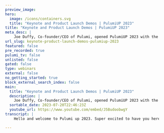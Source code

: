 ```yaml
---
preview_image:
hero:
  image: /icons/containers.svg
  title: "Keynote and Product Launch Demos | PulumiUP 2023"
title: "Keynote and Product Launch Demos | PulumiUP 2023"
meta_desc: |
    Joe Duffy, Co-founder/CEO of Pulumi, opened PulumiUP 2023 with the latest Pulumi and Infrastructure as Code announcements. 
url_slug: keynote-product-launch-demos-pulumiup-2023
featured: false
pre_recorded: true
pulumi_tv: false
unlisted: false
gated: false
type: webinars
external: false
no_getting_started: true
block_external_search_index: false
main:
  title: "Keynote and Product Launch Demos | PulumiUP 2023"
  description: |
    Joe Duffy, Co-founder/CEO of Pulumi, opened PulumiUP 2023 with the latest Pulumi and Infrastructure as Code announcements.  Watch demos by Luke Hoban, CTO & co-founder, Meagan Cojocar, Principal Product Manager, and Evan Boyle, Engineering Manager.  
  sortable_date: 2023-07-20T22:46:23Z
  youtube_url: https://www.youtube.com/embed/J5BudoobwgY
transcript: |
    Hello and welcome to Pulumi up 2023. Super excited to have you here. My name is Joe Duffy, founder and Ceo of Pulumi. And today we're going to take you on a tour of Pulumi. Talk about some exciting news, some exciting momentum in the community with customers and we might see a new feature or two along the way. So I think a lot of folks know what Pulumi is here, but we have a bunch of new people in the community joining us for the first time. So I want to spend just a minute talking about what is Pulumi? Why is it special? Why do people love it and then we'll go from there. So Pulumi is infrastructures code in your favorite language. Uh Folks familiar with infrastructures code may have experience with other tools that use uh domain specific languages, DS LS or even markup languages like Yaml or Jason. And oftentimes that works fine for getting started, but especially as you scale to modern cloud architectures, the cracks begin to show. And so Plume's approach really is to take a different approach, bring your favorite programming language, whether that's javascript or typescript, Python go. Pulumi is multi language at its core. And what that means is you get all of the richness of programming languages to express your infrastructure's code. It's the best of programming languages plus the best of infrastructures code. A key important point is that you still retain all the benefits of declarative infrastructures code getting previews before you've done deployments, a full history of who changed what and when, but you're getting that richness. For example, if you need a four loop, you know, do something for every availability zone in Aws, you've got four loops or if statements or functions, everything we know and love about programming languages, but it's not just the language, it's also the ecosystem around that language, you know, Python javascript, all the ones that, that Pulumi supports have huge vibrant communities. They've got great tools like editors and IDS. So if you're a visual studio code fan or sublime text or in uh or even vim or emacs, it's just going to work great with Pulumi infrastructures code. Uh Examples of why that matters. You're going to get statement completion, interactive red squiggles. If you make a mistake, right click, go to definition, right, click to ref factor hover for documentation, really an order of magnitude improvement to productivity. Uh In addition to editors, you've got things like test frameworks and static analysis and all of those other tools in the language ecosystems. We really get to stand on the shoulders of giants and things like github copilot just work great because we're using general purpose languages that these large language models just inherently understand, but it's not just about any language, it's any cloud as well. Uh Pulumi supports over 130 different cloud providers. Of course, the major ones like Aws and Azure, Google cloud, also private cloud providers such as vsphere or open stack and cloud native like Curtis and Helm. But we don't stop there. There's many, many SA providers in the world providing cloud infrastructure these days like Mango DB Atlas cloud flare Snowflake and that infrastructure needs to be managed too. And Pulumi takes an approach where you can standardize that across all of them. And then the final dimension that's important to call out is Pulumi meets you where you are. If you're already doing C I CD with github actions or GLAB pipelines, uh you can just use that to change from just application delivery to infrastructure delivery as well. And then of course, integrating with things like Docker and identity providers such as Octa and so on. And then the net result of this is that the cloud goes from being drudgery to productivity. You just get a lot more done in less time and it's a lot more fun, too, less copy and paste. You get to use sort of tried and true engineering practices as you're building your infrastructure as code. And again, really an order of magnitude improvement to productivity. We're not talking about 10%. You're going to feel like you're coding much faster, getting a lot more done tighter inner development loop. You know, here, this example is deploying an entire Eks Kubernetes cluster in Amazon in under 15 lines of code, which is pretty impressive and you don't have to just take my word for it. You know, our customers, our community love Pulumi as well. Star Wars, amazing customer of ours doing incredible things in the cloud. They came and told us, hey, now that we've made the shift to Pulumi, we can just get things done that we couldn't have even imagined previously, we can tackle infrastructure projects at an entirely new level of scale. And what that means is they can deliver a lot more business impact a lot faster innovate and build an amazing business. And you just look in the community, people say lovely things all the time about, hey Pulumi, I can't imagine going back to, you know, the prior generation infrastructures code Nino's quote here is one of my favorite of all time. You know, some sometimes something special comes along that gives you superpowers. That special thing is Pulumi. That is a sentiment shared by many folks in our community. Pulumi is open source and so community is everything for us. And that community has grown quite a bit over the last year, uh and beyond, but recently surpassed 100,000. So we're up to 130,000 end users in the community. Uh 1800 customers who have chosen to purchase the commercial edition of Pulumi. We'll talk a little bit later about why Pulumi cloud helps the open source and helps uh uh operationalize infrastructures code at scale but amazing, amazing traction with the community and Pulumi is open source. And so we've got almost 500 open source repos at this point which is sort of mind blowing. Um But you know, the core engine, all the languages, all the SDKS, literally everything about the Pulumi infrastructures code platform is open source. Uh Over 26,000 github stars, 56,000 pull requests that we've merged since the beginning of the project uh with over 3500 open source contributors and uh sort of mind blowingly over 60 million downloads to date. And that's the open source side of things. But of course, you know, we love that Pulumi is open source, but a lot of folks in our community are just trying to get something done. They're just trying to do infrastructures code and we love to help with that. We've got over 11,000 folks who have chose to join our community. Slack, the whole plumy team hangs out there. The community helps the community very vibrant and encourage you to check it out as well. We recently earlier this year launched the Plume user groups, the pugs. We've already launched eight of those across five countries within the first week of launching, hundreds of people had signed up and we hadn't even announced it yet. So there's definitely a ton of latent demand out in the community and you can expect a lot more of this in the years to come and Pulumi just keeps getting better. And of course, we love that Pulumi sports, any cloud and any language, but there's a lot of other features and functionality that are really important when you're adopting an infrastructures code technology. And here's just a snapshot of some of the exciting things that we've shipped since Pulumi up this time last year. Uh You can see quality of life improvements like stack, read mes, which effectively give you what you have with github read mes, but for Pulumi environment, so you can document things about your, your projects, improving a lot of the language SDK. So they're more idiomatic, easier to use with improvements to dot net go and others. And then major features like Pulumi deployments and Pulumi insights deployments gives you multi language workflows really excited about deployments. We got some things in store for you today in that area and then plume insights more recently gives you search analytics and A I over your infrastructure. And these are really exciting technologies that we're really just getting started on today that you can, you can choose to use and help you with your cloud journey. And now to see all that Pulumi goodness in action, I'd like to invite Luke Homan, Pulumi CTO onto stage to give you a demo. Welcome, Luke. Great. Thanks Joe. It's wonderful to be here today. I'm gonna have a quick lap around Pulumi and show off a few of the new features we've launched over the last few weeks in the core Pulumi platform. All right. Well, let's get started with using Pulumi to build cloud infrastructure. We'll start here inside our terminal and just run Pulumi new. When we do this, we see that we have over 200 templates for a wide variety of different use cases for the cloud. We have a variety of cloud providers like Azure, Aws and a variety of others. And we have to support a number of different languages like typescript, Python go dot net and Pulumi Amal. We also have a variety of different architectures. And so here we see, we can deploy a containerized service on Azure using Python. We'll go ahead and give this a name blew me up 2023. We'll put in some default meditator and we'll make sure this is running close to us in the West US. This is going to install a bunch of dependencies just like any normal Python project. But let's go over into VS code and take a look at what this code looks like. So here we have our code just like we mentioned, this is just a normal Python project with the requirements dot TXT, a virtual environment and of course, a main dot py file. Now, I'll walk through the code in just a second. But first, the one thing that's a bit unusual or new about Pulumi is that instead of just running our Python program as a Python program, we run it using Pulumi up. And that actually allows us to run this in a desired state configuration mode just like you would with Azure resource manager, cloud formation, Terraform KTIS or any other infrastructures code tool. When we run Pulumi up, we see that it first gives a preview. So it runs my code in a mode where I can see what will happen. Even before I go and deploy this. We see that what will happen is we'll deploy a few resources, a resource group in Azure, a container registry in Azure. We'll build and push a local Docker image and then we'll run that in Azure container instances. We can go and say yes that we do want to deploy this and we'll go ahead and start deploying that infrastructure. Now this will take about a minute to deploy. And so while we wait for it to finish deploying into Azure, let's take a look at the code and some of the benefits we get from Pulumi infrastructures code. So the first benefit is that because this is just code in an existing program language that has great support within our ID, we get things like autocomplete and dot completion, we can see all the different APIS that are available like image registry, image, remote image. And so many more things, we can also see that we can use features like go to definition to dive into that library and understand the details of it. So for example, here we see an overview of how this works. We see examples and we see the entire set of properties that are available to work with. Now ID completion like that is one thing, but we also get that quick feedback loop. So for example, if I come up here and make some changes like this, we see that if I have a Typo in my code, I immediately get that feedback that there's a problem and I can fix it as I'm going not having to wait for me to deploy and have that issue affect us later on in the deployment. Similarly, if I type the pass the wrong kind of data in like I pass a string instead of a bull in here, we see that we get that feedback immediately. Overall, this provides a much more strongly typed experience where I get great editor and ID E feedback and productivity from that. Now, in this case, we're using the Azure native provider which is a full fidelity mapping of the entire Azure platform into Pulumi. This is something we work closely with the Azure team at Microsoft on and it provides the best possible experience for the Azure platform. And earlier this week, we released Azure native V two which provides increased performance and usability features for the Azure native provider. This provider offers things that go even further like EOMs that tell us all the legal values for this particular setting. So for example, for the skew on a container registry, we know that there's these exact four values. And if I mistype it, I get that same feedback. So a whole bunch of features to help with productivity. Now, this has gone ahead and finished deploying. And so I can click on this to open it up and we'll see that our app is now running inside Azure. And so here we go, we're running an application inside Azure container instances that shows hello world. Now it turns out that application was built uh from this Docker file that's just locally here as part of that template. And so we have this simple Docker file that we're building and pushing locally and we have the app dot pi file that we're running. And so let me make a change to this and we'll see what happens when we go ahead and deploy that. So if I rerun Pulumi up, we'll see that because Pulumi is an infrastructures code tool that's using desired state. We're not going to just recreate everything. We're going to figure out what is the minimum change possible to, to get to the new state that we want. And it turns out that minimum change is to make two changes to our infrastructure. One is to build and push the new copy of this image which has that code change I made. And the other one is to update our container instance to run that new code. I go ahead and click details to see exactly what's going to change. And yes, to go ahead and start deploying those updates. Now this will take a couple of minutes so we won't wait for it to finish. Um But you get the idea, you can use Pulumi to manage the entire life cycle of your infrastructure's code projects as they evolve over time. Now, in this example, we were using Azure native, but Azure native is just one of the many platforms that Pulumi supports. So here we can see that today, we have 137 packages in our registry and this has been quickly growing over the last year and a half. We, we can go into any one of these packages like a s classic and navigate around to see all the different APIS that are available. So for example, coming into S3, looking at the bucket resource and seeing that we have both the entire API definition, but also a whole bunch of examples for how to work with S3 buckets inside Pulumi in any of our programming languages. But of course, when you have a problem in the cloud that you want to solve with your infrastructures code tool. It often is not one that somebody has made an exact copy of in an example somewhere. And so for that reason, we recently introduced Pulumi AI Pulumi AI combines generative A I from open A I's GPT four with the full breadth of the strongly typed cloud resource meta from the Pulumi registry. In this simple example, we're just saying, create an AD BS that has three dot bucket resource and a plume A I will come back and tell me how to do that using Pulumi. In this case, we asked for it in typescript, but it could answer the question in any of our languages. Now, this example is fairly simple and you'll see that the code that it generates is also fairly simple. We can interestingly ask follow up questions as well to go iterate on the infrastructure along with the A I assistant. So for example, we could ask it to now show me how to do that, show me how to do that in Azure. And we'll see that it will come up with a lateral thinking and creativity of how to solve a similar problem by doing it within the Azure platform. And so plume and I is able to solve problems along with you, help you to come up with the solutions that you want for the infrastructure's code needs that you have. Now, we can do a lot more interesting things as well with Pulumi I. So I'll jump over to this example that I already generated where I asked it, I want a static website on Aws. Now, there's not one way to accomplish this. There's many ways I could potentially accomplish this. And in fact, Pulumi A and I came up with a really interesting example here of using a higher level package that's available inside the plume registry. Instead of using all the individual lower level building blocks. It's giving me a really simple one line way to create this using Pulumi. And because it's connected to the entire contents of the registry, we're able to come up with these creative solutions. Similarly, we can do the same thing in other languages. So here I asked the same question but for Go and it came up with a similar example. But using the GO language, we can also ask it much more complex queries. Like in this case, I asked it to run meta base on a s with a managed post grass database. This is a meaningfully more complex scenario where I have to generate dozen, around a dozen resources in the A platform to accomplish this goal. And Pulumi and I was able to come up with a full program that took care of all the details it needs, including understanding all the capabilities of meta base and what that implied for how I needed to connect that to the A services. Now, Pulumi I isn't perfect when it generates large pieces of code. Sometimes it does make mistakes just like any developer would when writing this amount of code. The great thing about Pulumi and I though is we can take the feedback that we got from it, try it out. And then if there are errors, we can ask Pulumi I to fix it. And so in this particular case, for example, I followed up and said that gave me an error message. Can you fix it? And I told it what the error message was and it said, oh, yep, I, I made a mistake. I said end point but I really meant port and because Pulumi I is connected into the plume registry, it can make these fixes because it can look up the information it needs about exactly what the API shape is for this infrastructure. There's a quick tour of Pulumi. I, I really think with Pulumi, I it's never been simpler to take some new idea you've got and integrate it into your infrastructure's code projects. I think this is a really significant new capability in the plans of any Pulumi developer. Now, in both of these last two examples, we've seen uh how you can take, you know, green field projects, whether it's with Pulumi New or with Pulumi A I. And so for new use cases that you have. But we know that for a lot of folks working with their infrastructures code, they have an existing project um that was either provisioned manually to point and click or some additional uh previous infrastructures code tool and they want to modernize that and bring that into Pulumi. And so, one of the things we've been working on recently is the new Pulumi convert capability which allows you to convert existing infrastructures code from other platforms into Pulumi. And early this week, we announced Pulumi convert support for terraform which allows you to take entire terraform code bases including modules and convert them over into Pulumi code. We can look at an example here where we have an open source project uh that deploys a volt infrastructure on AWS uh and uses a variety of different managed services inside AWS to do so. This is a great example and it happens to be written in terra form, but we might want to use it in Pulumi. And so let's see how we can do that. You can come back over into our terminal and just run one single command to deploy that we can run Pulumi convert. We can say we were converting from Terraform and we're converting two typescript in this case. And we're telling it to place that in this relative folder. When I run this command, it says it's converting from Terraform. After a couple of seconds, it'll tell us it's converting two no Js and then we'll see that it will install the dependencies. It needs to run this. Let me open up that folder that we just created. Now here we have our uh application was generated from that open source project that we saw. We have an index dot TS file that has all of the config that was available inside the the terra form application including all the comments and details of the configuration, including the types of the various input variables. We also then have this constructing a new class, a new volt class. And this volt class here is a mapping of the module that was being used in the terraform code over into a Pulumi component. This blooming component is just a normal class inside my typescript code here. And this normal class implements all the logic that we saw in that previous application. And so we converted over 1000 lines of code total into Pulumi when we do this, one of the things to note is although this is amazing, it doesn't get 100% of the conversion correct right away. There are some places where it doesn't understand some aspect of the original code. And so it emits a not implemented call here. And so although it converted about 1000 lines of code, there were about a dozen places where it didn't yet know how to convert that piece. And there's not implemented command here that you can go implement yourself. So we took that work from 1000 lines of code down to about a dozen lines of code that you need to fix up. And so what that means is we reduce that cost of migrating from your legacy I Solutions over into Pulumi by about 95% with Pulumi convert and support for Terraform. It's never been easier to migrate your legacy IC over. We're really excited about the ability for this and Pulumi and I to give you tools to get the productivity benefits of Pulumi for everything that you're doing with your cloud infrastructure. Thanks. That's it for my demo. I'll hand it back over to Joe. Well, thanks so much, Luke. That was absolutely mind blowing. Incredible to see that in action. I think you get a good sense. Having seen the demo of the amazing productivity I talked about earlier pulling the A I makes it easier than ever before to get up and running with any cloud architecture in any language. Um And then of course, Pulumi convert makes it easier for you to adopt Pulumi no matter where you're coming from, whether that's cloud formation, terraform point and click in the cloud console. So it's never been easier to adopt Pulumi. So, thanks again. That was great, Luke. All right. So we're going to switch gears a little bit. And from here, I'd like to talk about how teams tend to adopt infrastructures code specifically. Pulumi in practice, we saw the getting started experience, you know, it's open source, you download ac you run it on your desktop. Uh You know, once you've decided which language you're going to choose which clouds you're going to all of the tools we saw from the C I, the great experience, Pulumi AI are really essential. But at this stage, you know, you're really focused on that open source Pulumi infrastructures code and you're probably starting with a small number of environment environments, you're probably doing a proof of concept, maybe if you've got one environment, a development environment, next, you're going to think about going into production. And that's where we start to think about standardization. When it's just infrastructures code for 12 or three practitioners, it's a very different thing than adopting infrastructures code across your entire team at that stage. In in the evolution. You start to think about how do we enforce standards. What does it take to build out a platform? A lot of folks have probably heard about platform engineering. This is kind of a new, a new phrase, but talking about something that we've been doing for a very long time, uh which is building out these platforms that enable the organization around us. You start to think about how do I ensure best practices are built in whether those are compliance or security or even just your, your own cloud conventions in your, in your team. And you'll start to think about going from just manually deploying things to automating deployments in C ID, potentially with one of those integrations I mentioned earlier or running inside of a Kubernetes operator. The main thing is that that deployment will be triggered automatically based on a merge commit rather than a human being running the C I that we've seen in the demos to date. And that's where Pulumi Cloud really comes in and works better together with the Pulumi open source infrastructure as code technology. And so what is Pulumi Cloud? Well, Pulumi infrastructures code is 100% open source. I mentioned that already the Pulumi cloud is a companion to that open source technology that is really the easiest way to adopt Pulumi at scale. Frankly, it just works. You know, I think a lot of folks coming from other infrastructures code tools might have experience having to manually manage state in all of the pitfalls that can ensue make a merge conflict, you take out production, accidentally check in a secret and now you might get, get get hacked and have have an incident on your hands. There's a lot of ways to get that wrong with Plume cloud. It just works, everything's safe, secure, reliable out of the box. It also facilitates team wide collaboration. You know, an analogy I sometimes draw is similar to how you can use GIT open source, completely offline and manage your own repos. It's so much easier to adopt something like github or GIT lab to facilitate that collaboration across your team. Pulumi Cloud also has many, many versions of free for individuals. It's free forever. For teams, we've got a generous free tier. But of course, at scale. We have enterprise and business critical editions with lots and lots of great features that teams going from tens of projects to thousands of projects tend to need. And so the key areas that I'd like to highlight for Pulumi Cloud are the collaboration. You know, when you log in, you've got a dashboard, you've got your projects and stacks all there easily searchable. You get a full history of who has changed what and when for each of those stacks. So if you're ever wondering, you know, hey, who changed this property and why you can go look at that and not just find the change in Pulumi but have deep links down to the actual git commit or pull requests that approve that change. Then there's reliable state management. You know, you just don't have to think about how to manage state, how to make sure concurrent access to that state is, is serialized correctly. The Pulumi Cloud actually has an advanced transactional check pointing model, which is much more reliable. So if a failure occurs, you can always pick up where you left off. And of course, all that state is being managed for you including backups and recovery. And if you ever need to go back in time for whatever reason, you can export any previous version of that state file got built in security. I kind of already mentioned this, but it integrates with your security provider of choice whether that's github, GIT lab Atlassian Sam L SSO including Octa G suite Azure ad and others. It's got built in secrets management and encryption so that you just do the secure thing by default. You don't have to think about a separate secrets management technology that you have to integrate manually. It just works policy, guardrails with policies, code fine grain role based access control. We recently added support for O IC for cloud access management so that temporary credentials are easy and secure so that you don't have long lived credentials sitting in your C ID system, automated workflows. I already mentioned going from manually running the CL to automation, whether that's C ID integration or using Pulumi deployments, which allows you to do server side deployments using nothing but Pulumi cloud. And again, all of this is behind a rich rest API to enable you to create your own work flows from there. And then finally search and insights. We launched Pulumi Insights a couple of months ago, which includes artificial intelligence, search over all of your resources and deep links into all the cloud providers from there. So the combination of all this is just a much better quality of quality of life experience in addition to having the robustness features that most teams need when they're doing infrastructures code at scale. And now to see Pulumi Cloud in action, I'd love to invite Megan Koji car product manager at Pulumi up to the stage to give you a demo. Welcome. Megan. Thanks Joe. So as Joe is saying, Plumy cloud is the best way to manage plume at scale. Let's walk through it together. Starting on the Plumy cloud dashboard, you can find key insights about your organization and monitor activity and your resource count. Let's jump into a latest stack update so you can get the lay of the land. Now, you can see and collaborate on every update or deployment within the Pulumi service. We can quickly see what resources were updated, replaced, deleted and what failed. We can also see if there were any policy violations. Pulumi stores the state for every update. And you can see a timeline of all of the updates which you can get the state from or you can revert back to. In April, we launched a new feature as Joe mentioned called resource search. This extended the capability of the pluming cloud beyond just managing your infrastructure's code to managing your entire cloud footprint. When landing on the resources page, you can immediately see insights about your organization such as the type package projects, stacks and teams by resource camp. You can click on search facets to narrow down your search and refine it further. The search syntax is similar to other tools you might have used like github. Now let's walk through a use case. Let's say we want to find all of our resources that are in Azure, I can type package Azure. This will return both as your classic resources. And as your native resources today, I'm super excited to announce that we are taking this one step further and opening up a much larger set of data to search over resource properties. I was already able to find resources by things like the urn, the parent, the provider, the team they're in and so on. But today, any property on your resource will be indexed by Pulumi cloud and searchable after each update. Let's walk through an example. We often hear from customers that they wanna see the, they wanna search over the cloud tags that they're using in our environment. We use the cloud tag stack production. So I'm using a dot in the syntax to de to denote it as a property instead of as a column. And so we know that tags is a property. So it starts with a period and then the key value is stock production and you can see all of our resources with that property are return. Let's walk through. Another example, this one is also quite common in our feedback from customers. If we want to look by a certain availability zone, I can just type availability zone with the open col colon. And that will give me every resource that has the tag availability zone and we can refine it further by specifying what the value is. So I can say us S two A and then it'll further refine it by just those with that value there can be dozens of resource properties on a resource. And so we can use A I SI S to help us generate the query syntax A I systems is our natural language search. In this case, let's say I want to look at my organization and see if we're using any versions of my sequel that are going to be end of life this year. So I'm gonna type show my Aurora engines using version five and give that to A I assist and it will convert into our query syntax. So as you can see here, it knows that I'm looking for an R DS cluster with the engine Aurora and the engine version five. Now the reason I said five and not 5.7 for example, is this search will catch all of the five dot versions. So one resource is return, meaning that we are running 5.7 in our organization. And so we'll need to go and update it before it's end of life. I can also quickly change this to eight and see all of our R DS clusters that have already been updated to be my SQL 8.0 we can also run searches to ensure compliance. Pulumi policy code will prevent users from deploying resources that are against your internal policies such as a cloud blob storage that's exposed to the internet, but we can use search to validate compliance use cases. So let's look at this one specifically S3 buckets in production and I was lazy here. So I just said read, write. Now, let's see if A I si knows what I mean. Perfect. So this converts it to, I'm looking for the type of resource S3 bucket in the stack production and it knows that the property is AC L public reed, right? And luckily we have none in our production environments. I can just remove the right and I can see any buckets that are set as public reed, which in this case, I know these buckets are intentionally set that way. Now we'll do one last example of property search in the U I, all the searches I've shown you we can do for any cloud provider. So in this case, instead of having to figure out what the resource type name is, let's ask A is to write us a query to find all bucket objects across the various clouds. So A I assist will return a syntax for AWS GCP and Azure and it looks like it got all of the syntax correct. Now, you can have all this data at your fingertips. But searching isn't the only thing you can do with it. You can also export it to perform analytics, which could be something as simple as dumping it into a spreadsheet and using a pivot table or something as complex as using our data export API to regularly pull it into your data warehouse and build SQL queries or visualizations over it. But the value of resource search or property search isn't limited to the U I and analytics. You can also leverage the resource search api for automation and to create workflows off of your search results. But I won't just tell you, I'll show you. Now. Here I have a Python script called search dot py, which I can input any search query and then it will return the results. And so in this case, what I'm gonna try and do is check our staging environment to see if there are any instances that are still running. Now for our staging environment, we try and clean it up every Friday. So I want a quick way to be able to just see if there's any instances still running and then we can go and make sure that they're uh destroyed. So in this case, I'm doing the dot instance type so that you can specify anything that has an instance type properly regardless of what the instance type is. I know my project name and I know that my stack is staging. Now running the script returns three results. And I can check at a glance of what the instance type is for each of them to know if there's something I particularly want to clean up. I can also link directly back to the Pulumi console and then click on the AWS console link. So in 50 lines of code, you can write a script that checks every Friday and you could potentially run it in a Lambda function. And if there's results, you could send those results um in a notification to notify your team. You could, if connected to Pulumi deployments, you could also take it one step further and use the Plumy deployments s api to destroy these resources instead of having to manually clean them up. We're excited to be unveiling Pulumi property search today and can't wait to see what capabilities it unlocks for your organization. I'll now hand it back to Joe to take us through going beyond standardizing your infrastructure. Thank you, Megan. Uh That was exciting to see, you know, Pulumi Cloud in action. I think you probably get a good sense of uh you know, the total visibility and control that Pulumi cloud gives you in terms of being, being able to see what's going on in your organization and finding that needle in the haystack with search, which has just gotten even better. And it's incredible to see that search is actually covering not just finding resources but also use cases like, you know, cost security and compliance. So we're just getting started lots more search and A I improvements to come, but it's amazing to see property search and action. All right. So we've seen how to get started with infrastructures code using Pulumi open source technology. We've seen Pulumi Cloud and the role that that plays and enabling you to have visibility and control over how you're using infrastructures code in your team. And now we're going to switch gears to seeing how you scale from there and how do you go from, you know, simple projects, maybe go from one team in your organization using infrastructures code to 10 teams, very different ballgame. At that point, you start thinking about scalability. You go from tens of projects to thousands of projects. That's, that's exactly where things like search really uh are immensely valuable because you've got so many resources staying on top of actually what's happening in the organization becomes a challenge. Uh You start thinking about security policy, all these, all of these things become really mission critical. Um And in addition to that the use cases start to get more complicated and that's where we've created something called the automation API that we haven't seen yet uh in, in action up to this point, automation API really is what if infrastructure's code was not just a command line tool but a library that you could link with and embed that into a larger piece of software. And that's what automation API gives you. Uh it enables these advanced use cases. We hear all the time from enterprise customers using Pulumi at scale and, and some very exciting use cases like sophisticated orchestration of deployments, you know, blue green canaries, multi stack deployments, uh you know, multi region deployments, it really gives you the ability to customize and build a custom workflow that works for your team. And also to see a lot of platform teams building self serve portals uh for their team. We see a lot of folks who I mentioned going from one team to 10. Well, typically how that works is there's a central platform team and those 10 business units are consuming what that platform team is building. And oftentimes that can be components. Like we saw earlier in the talk to simplify and standardize on best practices within the team or it may be building a self serve portal. And the Pulumi automation API is perfect for that. Uh because you can just really create the portal. When somebody clicks a button, you go do a bunch of infrastructure stuff in response to that, still getting all the reliability and benefits of Pulumi infrastructures code technology or maybe you're building custom tools and frameworks. In fact, several folks today speaking at the conference, you know, Nitric Firefly, for example, have actually built their own products on top of Pulumi using this capability. And often we see that with startups and enterprises as well, but entire startups have chosen Pulumi to run their software as a service platform. So Cockroach Labs is a great customer of ours. I'll talk about this a little bit later but they offer a database as a service product where you go click a button in their console and they're spinning up Kubernetes clusters deploying into them all, all very sophisticated infrastructure activities in response to that. And what we found is automation API users tend to manage more with less, they get more done because we're using computers, we're using automation instead of humans to actually perform the deployments. In fact, we find that on average automation API users manage 10 times more infrastructure than those running the command line manually with traditional IAC experiences. And that's really exciting. And now to see some of that advanced automation at scale. I'd love to welcome Evan Boyle, principal engineering manager for the Pulumi cloud itself to come up and give an exciting demo and maybe announce a few exciting features along the way. Welcome, Evan. Thanks Joe. As you can imagine here at Pulumi, we build an awful lot of cloud software to support our business. And as we do that, we need to build tools for ourselves and our customers to be able to do that more efficiently at scale at Pulumi. We have hundreds of repos managing hundreds of Pulumi programs, stacks and tens of thousands of cloud resources. It's a real challenge with having that much code that we need to develop and manage on a daily basis. Often I find myself stumbling upon an application such as the Pulumi pet shop that we have right here and needing to make a change first things first, I need to find the code. Let's use Pulumi insights to search for pet shop and see if we can find the stack here, we're able to pull up all the related resources using resource search and we can open up the stacks page to find more info. Here we have a link directly to the main branch on github. Let's pull this up and see if we can find the code that we need to change. We're going to open this up inside of github codes spaces. Great. We've got our code opened in github code spaces and here's the Typo that we need to fix change fou to Pulumi. All right, we've made our code change, but that's often the easy part. Now we need to figure out how to test our changes, how to run a development environment. And all this is typically very challenging because reading needs get out of date. Sometimes these things aren't even documented at all. Let's start by opening a pull request. We use github, pull request, create and here we go pull request open in the browser without me having to download any code or get my local environment set up. Luckily, this stack is using Pulumi deployments. Pulumi deployments will automatically deploy a single use development environment in the cloud that allow us to test these changes every time I push a commit into this pull request. Pulumi deployments will take that change, deploy it to the temporary environment which we call a review stack and automatically deploy those changes into the cloud so that I can share them with my Coworkers. Collaborate more easily and make changes safely. The review stack has finished deploying and we now have a dedicated development environment for this pr there's even a comment with the link to the website that I can open up, share with my product manager and the rest of my development team for verification. Let's go ahead and open it up. Awesome. These changes look great. Let's go ahead and merge the PR A review stack is scoped to the lifetime of the pull request. So every time I push a new commit into the pr that review stack and environment gets updated automatically. So the latest changes are always deployed without me having to do anything. As soon as the pull request is merged, the review stack gets cleaned up automatically by Pulumi deployments so that cloud infrastructure doesn't leak and continue to cost us money. Pulumi deployments also takes care of rolling that change out to my other environments here, we can see it's kicked off a deployment in my primary environment and these changes are now gonna get rolled out to the other website. Plumy deployments and review stacks are pretty unique in that they allow you to develop not just application code changes but infrastructure code changes as well. With review stacks, anyone on your team can pick up a code base, make changes with confidence and collaborate with others. The main stack is finished deploying and my changes have been updated in our production environment. Looks great. Pulumi deployments and review stacks can be configured through the cloud console, the API and via plume code. Just a couple of lines within my Pulumi program allow me to specify the repo name, the GIT branch and the directory. That's it. Now, I've got git push to deploy and re review stacks enabled on every repository within my organization. Whether you're working on a team of five or enterprise of thousands Pulumi deployments, makes it easy to deliver a workflow that is fast, collaborative and safe to your entire team. Happy building. Now, back to you, Joe. Thank you, Evan. I think uh review stacks honestly is one of my favorite features we've ever shipped. I think people are gonna love it. So, looking forward to people kicking the tires giving it a try, uh really helps you ship faster, collaborate with your entire team and do so with confidence. So thanks again, Evan. All right. So we're on the home stretch, got a few more exciting things to talk about. Uh and then on to the rest of the conference today. One interesting thing now is, you know, Pulumi is not just an infrastructures code tool. I think if you've seen with Pulumi cloud and some of the new capabilities, Pulumi really is a platform and of course, that's powered by Pulumi open source flagship infrastructures code technology that sort of underpins everything we've been able to do in the Pulumi cloud platform. Um And we do that as you know, the leading industry's best infrastructures code. So we love our infrastructures code, but we are evolving the pluming platform over time. You see we launched deployments last year which is really all about multi cloud workflows. You saw with review stacks, a taste of what's to come even down the road, really building that out into a rich workflow capability for all things infrastructure. You saw that we're reimagining sort of the cloud development experience with Pulumi insights and especially with A I being able to generate your infrastructure's code and interact with your cloud in new and exciting ways. And of course, we're not going to stop there. The interesting thing about this platform of approach however, is is that we think of this as an integrated platform, this is not a collection of tools that are hard to integrate, it really is integrated in a seamless way. So as you're adopting infrastructures code, it's easy to go and add deployments to that and get insights over all of that, the common platform ensures that you've got to rest api across all of these services and product offerings. It also means you've got a consistent data model and meta data services. So the notion of a cloud resource and its properties that state how that's evolving over time is common across all of these product offerings. The manageability capabilities with dashboards, search analytics are all common and of course, the security and compliance capabilities. We've talked about like identity integration policy, encryption secrets management, audit trails and so on all work seamlessly across these, these products and all those partner integrations, you've got over 130 different cloud providers and each one of those is someone we're proud to call a partner of Pulumi, whether that's AWS or Microsoft or Google Cloud or the cloud native computing foundation and so on. You know, we've added many cloud integrations over the last year since the last Pulumi up of ours that we go help customers be successful together. We've also mentioned over 1800 customers and that's growing fast. And you can see pretty much every industry vertical, every company size represented here, you know, from innovative car manufacturers like BMW Mercedes Benz to innovators in modern medicine with astrazeneca um that have to move fast like all of these leading data and A I companies mentioned below Altana Pine Cone, et cetera. The interesting thing here is data and A I almost always requires moving fast, innovating fast shipping innovation and all of that is powered by the cloud because of the immense of compute and data required to deliver these. And Pulumi is perfect, you know, those sorts of situations and so continue to see just amazing traction with customers across all these industries. I do want to briefly highlight three success stories just in case you know, it's interesting to compare the journeys that these customers were on and why they picked Pulumi and when the first being Mercedes Benz, I mentioned, you know, they, they're really making their cars more cloud connected than ever before. And to do that, they really need to put their developers in the driver seat. They can't think of, you know, the 22 virtual machines in a database world where infrastructure was an afterthought, it's woven throughout the entire way that they develop software and develop their, their modern cars. And Pulumi allowed them to give Python to their developers, but have that central platform team that could maintain the control and were able to spin up thousands of Kubernetes clusters. And while, while knowing that they were doing so with Mercedes Benz best practices in mind. The second is Snowflake who accelerate the time to market on their path to IP O. They had experience with legacy infrastructures code tools and they just knew that the deadlines they were facing were impossible with the legacy I technology. In part because they couldn't empower the rest of the team. They only had a few domain experts that could do infrastructure code. Whereas by picking Pulumi, they were able to give all of their team access to infrastructures code and go, which was the language they were already using. And I'm very happy to say they beat their deadlines and continue to double down on Pulumi after that. And the final story is cockroach labs. I alluded to this earlier, but Pulumi is actually part of the cockroach labs product where you log in, you click a button to spin up a cockroach lab's database. On the back end, it's using automation API techniques to spin up cober netti clusters, deploy cockroach database into them across regions, clouds even migrate them over time. It's a good example where modern SAS products really do often need to tap into modern cloud infrastructure capabilities. And that's where Pulumi infrastructures code specifically with automation API can really help. So in closing, Pulumi really is the most innovative infrastructures code technology on the market. You've seen that all the amazing productivity, the amazing capabilities. It just keeps getting better over time. You saw that using Pulumi cloud in conjunction with Plume's infrastructures code is definitely the easiest way to get started, but also take it to scale um so that you can future proof your infrastructures code endeavors and make sure you have great reliability, security collaboration from day one, almost 2000 customers. Amazing growing fast, that community also growing fast along with that and everything you've seen today. I think we've had almost a half dozen, maybe, maybe more announcements today. They're all available from Pulumi dot com today along with blog posts, you know, describing how to use those features. So definitely check it out. Reminder Pulumi is open source, so free to get started, free to use all these things. Um So definitely check it out. So I want to thank you for being here today. Really love having the community here, really um definitely appreciate the time and look forward to an exciting day ahead. So you can see the agenda here. Lots of Pulumi in practice, you know, hearing from Pulumi customers partners, other members of the Pulumi team. And I'll see you back at the panel at the very end to talk about artificial intelligence and the future of cloud development should be really fun. I also wanted to mention, you know, just as a quick shout out to our partners, you know, without them Pulumi up could not be possible. You know, Aws Google Cloud Microsoft, Firefly Clotho Nitric. Those three partners are actually giving a talk here today. Super excited to see what they have to say. New relic Equinox port circle C I and Engine X definitely appreciate the support from these amazing partners. And then of course, after the event, we've got an AAA next week on Reddit with the Plumy engineering team to answer any questions you have coming out of Pulumi up. Uh We're gonna do some user group viewing parties and then a bunch of great workshops. So looking forward to seeing you there. But in the meantime, thanks again. Enjoy the day. Enjoy the conference. I hope you learned something that you can take back to your job and have a little fun too. Thank you.

---
```

